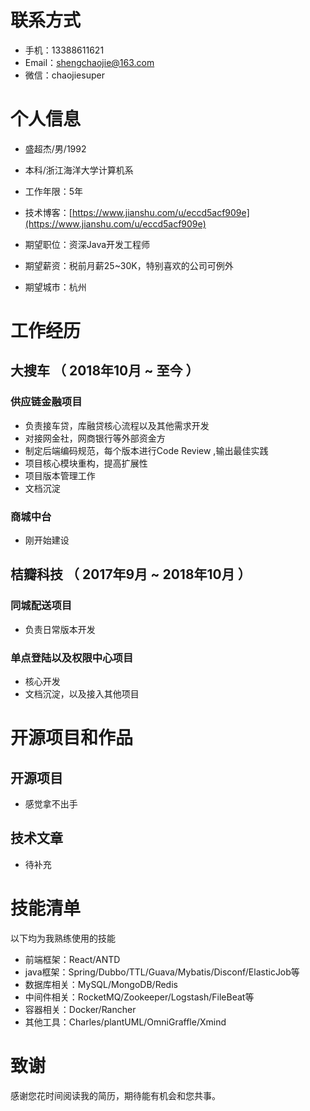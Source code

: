 # 联系方式
- 手机：13388611621
- Email：shengchaojie@163.com
- 微信：chaojiesuper

# 个人信息

 - 盛超杰/男/1992
 - 本科/浙江海洋大学计算机系
 - 工作年限：5年
 - 技术博客：[https://www.jianshu.com/u/eccd5acf909e](https://www.jianshu.com/u/eccd5acf909e)

 - 期望职位：资深Java开发工程师
 - 期望薪资：税前月薪25~30K，特别喜欢的公司可例外
 - 期望城市：杭州


# 工作经历

## 大搜车 （ 2018年10月 ~ 至今 ）

### 供应链金融项目
- 负责接车贷，库融贷核心流程以及其他需求开发
- 对接网金社，网商银行等外部资金方
- 制定后端编码规范，每个版本进行Code Review ,输出最佳实践
- 项目核心模块重构，提高扩展性
- 项目版本管理工作
- 文档沉淀

### 商城中台
- 刚开始建设

## 桔瓣科技 （ 2017年9月 ~ 2018年10月 ）
### 同城配送项目
- 负责日常版本开发


### 单点登陆以及权限中心项目
- 核心开发 
- 文档沉淀，以及接入其他项目

# 开源项目和作品
## 开源项目
- 感觉拿不出手

## 技术文章
- 待补充

# 技能清单

以下均为我熟练使用的技能

- 前端框架：React/ANTD
- java框架：Spring/Dubbo/TTL/Guava/Mybatis/Disconf/ElasticJob等
- 数据库相关：MySQL/MongoDB/Redis
- 中间件相关：RocketMQ/Zookeeper/Logstash/FileBeat等
- 容器相关：Docker/Rancher
- 其他工具：Charles/plantUML/OmniGraffle/Xmind

# 致谢
感谢您花时间阅读我的简历，期待能有机会和您共事。

